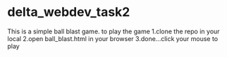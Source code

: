 # delta_webdev_task2

  This is a simple ball blast game.
  to play the game
  1.clone the repo in your local
  2.open ball_blast.html in your browser
  3.done...click your mouse to play
